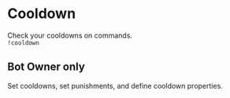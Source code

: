 # Cooldown
Check your cooldowns on commands.  
`!cooldown`

## Bot Owner only
Set cooldowns, set punishments, and define cooldown properties.
